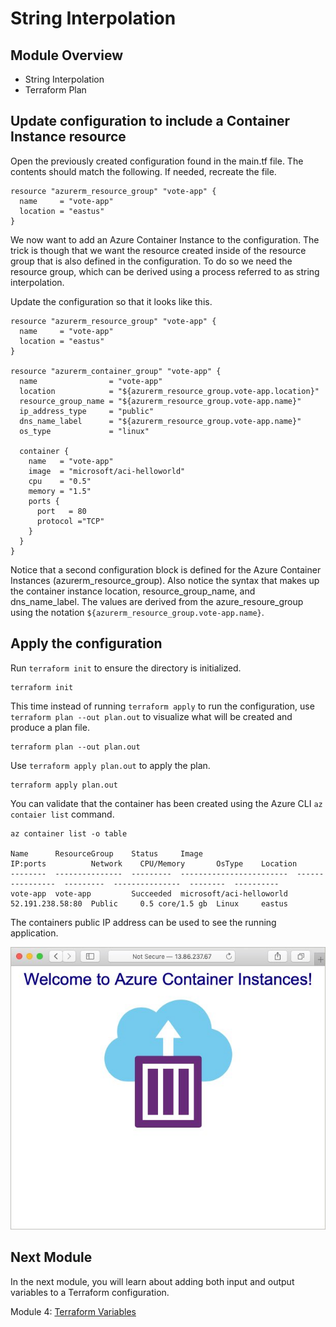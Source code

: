 # String Interpolation

## Module Overview

- String Interpolation
- Terraform Plan

## Update configuration to include a Container Instance resource

Open the previously created configuration found in the main.tf file. The contents should match the following. If needed, recreate the file.

```
resource "azurerm_resource_group" "vote-app" {
  name     = "vote-app"
  location = "eastus"
}
```

We now want to add an Azure Container Instance to the configuration. The trick is though that we want the resource created inside of the resource group that is also defined in the configuration. To do so we need the resource group, which can be derived using a process referred to as string interpolation.

Update the configuration so that it looks like this.

```
resource "azurerm_resource_group" "vote-app" {
  name     = "vote-app"
  location = "eastus"
}

resource "azurerm_container_group" "vote-app" {
  name                = "vote-app"
  location            = "${azurerm_resource_group.vote-app.location}"
  resource_group_name = "${azurerm_resource_group.vote-app.name}"
  ip_address_type     = "public"
  dns_name_label      = "${azurerm_resource_group.vote-app.name}"
  os_type             = "linux"

  container {
    name   = "vote-app"
    image  = "microsoft/aci-helloworld"
    cpu    = "0.5"
    memory = "1.5"
    ports {
      port   = 80
      protocol ="TCP"
    }
  }
}
```

Notice that a second configuration block is defined for the Azure Container Instances (azurerm_resource_group). Also notice the syntax that makes up the container instance location, resource_group_name, and dns_name_label. The values are derived from the azure_resoure_group using the notation `${azurerm_resource_group.vote-app.name}`.

## Apply the configuration

Run `terraform init` to ensure the directory is initialized.

```
terraform init
```

This time instead of running `terraform apply` to run the configuration, use `terraform plan --out plan.out` to visualize what will be created and produce a plan file.

```
terraform plan --out plan.out
```

Use `terraform apply plan.out` to apply the plan.

```
terraform apply plan.out
```

You can validate that the container has been created using the Azure CLI `az contaier list` command.

```
az container list -o table

Name      ResourceGroup    Status     Image                     IP:ports          Network    CPU/Memory       OsType    Location
--------  ---------------  ---------  ------------------------  ----------------  ---------  ---------------  --------  ----------
vote-app  vote-app         Succeeded  microsoft/aci-helloworld  52.191.238.58:80  Public     0.5 core/1.5 gb  Linux     eastus
```

The containers public IP address can be used to see the running application.

![](../images/aci-hello-world.jpg)

## Next Module

In the next module, you will learn about adding both input and output variables to a Terraform configuration.

Module 4: [Terraform Variables](../4-terraform-variables)